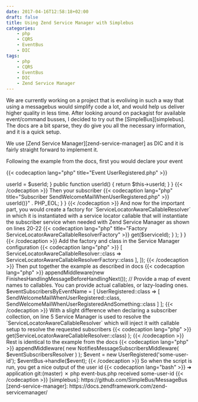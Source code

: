 ```yaml
---
date: 2017-04-16T12:58:18+02:00
draft: false
title: Using Zend Service Manager with Simplebus
categories:
    - php
    - CQRS
    - EventBus
    - DIC
tags:
    - php
    - CQRS
    - EventBus
    - DIC
    - Zend Service Manager
---
```


We are currently working on a project that is evoliving in such a way that
using a messagebus would simplify code a lot, and would help us deliver
higher quality in less time. After looking around on packagist for
available event/command busses, I decided to try out the [SimpleBus][simplebus].
The docs are a bit sparse, they do give you all the necessary information, and
it is a quick setup.

We use [Zend Service Manager][zend-service-manager] as DIC and it is fairly
 straight forward to implement it.

Following the example from the docs, first you would declare your event

{{< codecaption lang="php" title="Event UserRegistered.php" >}}
<?php

class UserRegistered
{
    private $userId;

    public function __construct(string $userId)
    {
        $this->userId = $userId;
    }

    public function userId()
    {
        return $this->userId;
    }
}
{{< /codecaption >}}

Then your subscriber

{{< codecaption lang="php" title="Subscriber SendWelcomeMailWhenUserRegistered.php" >}}
<?php

class SendWelcomeMailWhenUserRegistered
{
    public function __invoke($message)
    {
        print "received {$message->userId()}" . PHP_EOL;
    }
}
{{< /codecaption >}}

And now for the important part, you would create a factory for
`ServiceLocatorAwareCallableResolver` in which it is instantiated with
a service locator callable that will instantiate the subscriber service
when needed with Zend Service Manager as shown on lines 20-22

{{< codecaption lang="php" title="Factory ServiceLocatorAwareCallableResolverFactory" >}}
<?php

class ServiceLocatorAwareCallableResolverFactory implements FactoryInterface
{
    /**
     * Create a ServiceLocatorAwareCallableResolver object instance
     *
     * @param  ContainerInterface $container
     * @param  string $requestedName
     * @param  null|array $options
     * @return ServiceLocatorAwareCallableResolver
     * @throws ServiceNotFoundException if unable to resolve the service.
     * @throws ServiceNotCreatedException if an exception is raised when
     *     creating a service.
     * @throws ContainerException if any other error occurs
     */
    public function __invoke(ContainerInterface $container, $requestedName, array $options = null) : ServiceLocatorAwareCallableResolver
    {
        return new ServiceLocatorAwareCallableResolver(
            function ($serviceId) use ($container) {
                return $container->get($serviceId);
            }
        );
    }
}
{{< /codecaption >}}

Add the factory and class in the Service Manager configuration

{{< codecaption lang="php" >}}
<?php

$serviceManager = new ServiceManager([
    'factories' => [
        ServiceLocatorAwareCallableResolver::class => ServiceLocatorAwareCallableResolverFactory::class
    ],
]);
{{< /codecaption >}}

Then put together the example as described in docs

{{< codecaption lang="php" >}}
<?php

$eventBus = new MessageBusSupportingMiddleware();
$eventBus->appendMiddleware(new FinishesHandlingMessageBeforeHandlingNext());

// Provide a map of event names to callables. You can provide actual callables, or lazy-loading ones.
$eventSubscribersByEventName = [
    UserRegistered::class => [
        SendWelcomeMailWhenUserRegistered::class,
        SendWelcomeMailWhenUserRegisteredAndSomething::class
    ]
];
{{< /codecaption >}}

With a slight difference when declaring a subscriber collection, on line 5
Service Manager is used to resolve the `ServiceLocatorAwareCallableResolver` which
will inject it with callable setup to resolve the requested subscribers

{{< codecaption lang="php" >}}
<?php

$eventSubscriberCollection = new CallableCollection(
    $eventSubscribersByEventName,
    $serviceManager->get(ServiceLocatorAwareCallableResolver::class)
);
{{< /codecaption >}}

Rest is identical to the example from the docs

{{< codecaption lang="php" >}}
<?php

$eventNameResolver = new ClassBasedNameResolver();

$eventSubscribersResolver = new NameBasedMessageSubscriberResolver(
    $eventNameResolver,
    $eventSubscriberCollection
);

$eventBus->appendMiddleware(
    new NotifiesMessageSubscribersMiddleware(
        $eventSubscribersResolver
    )
);

$event = new UserRegistered('some-user-id');
$eventBus->handle($event);
{{< /codecaption >}}

So when the script is run, you get a nice output of the user id

{{< codecaption lang="bash" >}}
➜  application git:(master) ✗ php event-bus.php
received some-user-id
{{< /codecaption >}}

[simplebus]: https://github.com/SimpleBus/MessageBus
[zend-service-manager]: https://docs.zendframework.com/zend-servicemanager/
